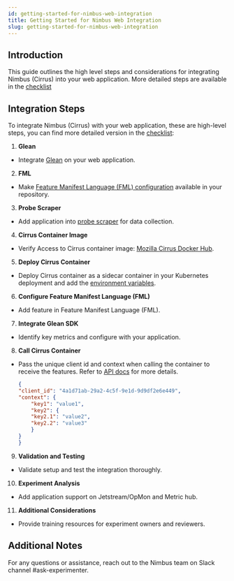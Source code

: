 ```yaml
---
id: getting-started-for-nimbus-web-integration
title: Getting Started for Nimbus Web Integration
slug: getting-started-for-nimbus-web-integration
---
```


## Introduction

This guide outlines the high level steps and considerations for integrating Nimbus (Cirrus) into your web application. More detailed steps are available in the [checklist](https://docs.google.com/document/d/1GyO3o81RxrfXdN0oLz__6F0S3eCPbLKx5nHmDyv5i34/copy?usp=sharing)


## Integration Steps
To integrate Nimbus (Cirrus) with your web application, these are high-level steps, you can find more detailed version in the [checklist](https://docs.google.com/document/d/1GyO3o81RxrfXdN0oLz__6F0S3eCPbLKx5nHmDyv5i34/copy?usp=sharing):

1. **Glean**
- Integrate [Glean](https://docs.telemetry.mozilla.org/concepts/glean/glean.html) on your web application.

2. **FML**
- Make [Feature Manifest Language (FML) configuration](https://experimenter.info/fml-spec#introducing-the-fml)   available in your repository.

3. **Probe Scraper**
- Add application into [probe scraper](https://mozilla.github.io/glean/book/user/adding-glean-to-your-project/enable-data-ingestion.html#add-your-product-to-probe-scraper) for data collection.

4. **Cirrus Container Image**
- Verify Access to Cirrus container image: [Mozilla Cirrus Docker Hub](https://hub.docker.com/r/mozilla/cirrus/tags).

5. **Deploy Cirrus Container**
- Deploy Cirrus container as a sidecar container in your Kubernetes deployment and add the [environment variables](https://github.com/mozilla/experimenter/tree/main/cirrus#environment-setup).

6. **Configure Feature Manifest Language (FML)**
- Add feature in Feature Manifest Language (FML).

7. **Integrate Glean SDK**
- Identify key metrics and configure with your application.

8. **Call Cirrus Container**
- Pass the unique client id and context when calling the container to receive the features. Refer to [API docs](https://github.com/mozilla/experimenter/tree/main/cirrus) for more details.
    ```json
    {
    "client_id": "4a1d71ab-29a2-4c5f-9e1d-9d9df2e6e449",
    "context": {
        "key1": "value1",
        "key2": {
        "key2.1": "value2",
        "key2.2": "value3"
        }
    }
    }
    ```

9. **Validation and Testing**
- Validate setup and test the integration thoroughly.

10. **Experiment Analysis**
- Add application support on Jetstream/OpMon and Metric hub.

11. **Additional Considerations**
- Provide training resources for experiment owners and reviewers.

## Additional Notes

For any questions or assistance, reach out to the Nimbus team on Slack channel #ask-experimenter.
